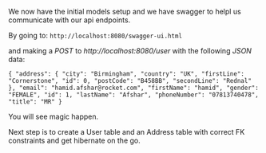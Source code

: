 We now have the initial models setup and we have swagger to helpl us communicate with our api endpoints.

By going to: `http://localhost:8080/swagger-ui.html`

and making a _POST_ to _http://localhost:8080/user_ with the following _JSON_ data: 

`{
  "address": {
    "city": "Birmingham",
    "country": "UK",
    "firstLine": "Cornerstone",
    "id": 0,
    "postCode": "B458BB",
    "secondLine": "Rednal"
  },
  "email": "hamid.afshar@rocket.com",
  "firstName": "hamid",
  "gender": "FEMALE",
  "id": 1,
  "lastName": "Afshar",
  "phoneNumber": "07813740478",
  "title": "MR"
}`

You will see magic happen.

Next step is to create a User table and an Address table with correct FK constraints and get hibernate on the go.
